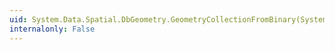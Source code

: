```yaml
---
uid: System.Data.Spatial.DbGeometry.GeometryCollectionFromBinary(System.Byte[],System.Int32)
internalonly: False
---
```

